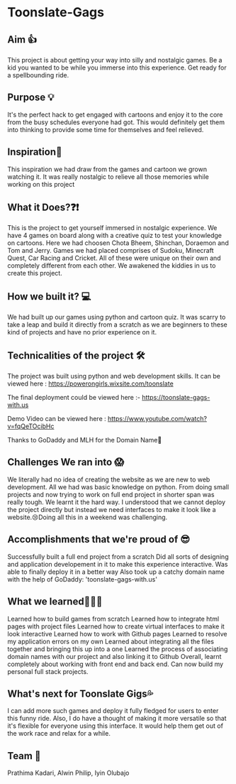 # Toonslate-Gags

## Aim 👍
This project is about getting your way into silly and nostalgic games. Be a kid you wanted to be while you immerse into this experience. Get ready for a spellbounding ride.

## Purpose 💡
It's the perfect hack to get engaged with cartoons and enjoy it to the core from the busy schedules everyone had got. This would definitely get them into thinking to provide some time for themselves and feel relieved.

## Inspiration🔆
This inspiration we had draw from the games and cartoon we grown watching it. It was really nostalgic to relieve all those memories while working on this project

## What it Does?❓❗
This is the project to get yourself immersed in nostalgic experience. We have 4 games on board along with a creative quiz to test your knowledge on cartoons. Here we had choosen Chota Bheem, Shinchan, Doraemon and Tom and Jerry. Games we had placed comprises of Sudoku, Minecraft Quest, Car  Racing and Cricket. All of these were unique on their own and completely different from each other. We awakened the kiddies in us to create this project. 

## How we built it? 💻
We had built up our games using python and cartoon quiz. It was scarry to take a leap and build it directly from a scratch as we are beginners to these kind of projects and have no prior experience on it. 

## Technicalities of the project 🛠

The project was built using python and web development skills. It can be viewed here : https://powerongirls.wixsite.com/toonslate

The final deployment could be viewed here :- https://toonslate-gags-with.us

Demo Video can be viewed here : https://www.youtube.com/watch?v=fqQeTOcibHc

Thanks to GoDaddy and MLH for the Domain Name🤩

## Challenges We ran into 😱
We literally had no idea of creating the website as we are new to web development. All we had was basic knowledge on python. From doing small projects and now trying to work on full end project in shorter span was really tough. We learnt it the hard way. I understood that we cannot deploy the project directly but instead we need interfaces to make it look like a website.😢Doing all this in a weekend was challenging.

## Accomplishments that we're proud of 😎
Successfully built a full end project from a scratch
Did all sorts of designing and application developement in it to make this experience interactive.
Was able to finally deploy it in a better way
Also took up a catchy domain name with the help of GoDaddy: 'toonslate-gags-with.us'

## What we learned👨🏻‍🎓
Learned how to build games from scratch
Learned how to integrate html pages with project files
Learned how to create virtual interfaces to make it look interactive
Learned how to work with Github pages
Learned to resolve my application errors on my own
Learned about integrating all the files together and bringing this up into a one
Learned the process of associating domain names with our project and also linking it to Github
Overall, learnt completely about working with front end and back end. Can now build my personal full stack projects.

## What's next for Toonslate Gigs💦
I can add more such games and deploy it fully fledged for users to enter this funny ride. Also, I do have a thought of making it more versatile so that it's flexible for everyone using this interface. It would help them get out of the work race and relax for a while.

## Team 🙌

Prathima Kadari, Alwin Philip, Iyin Olubajo
